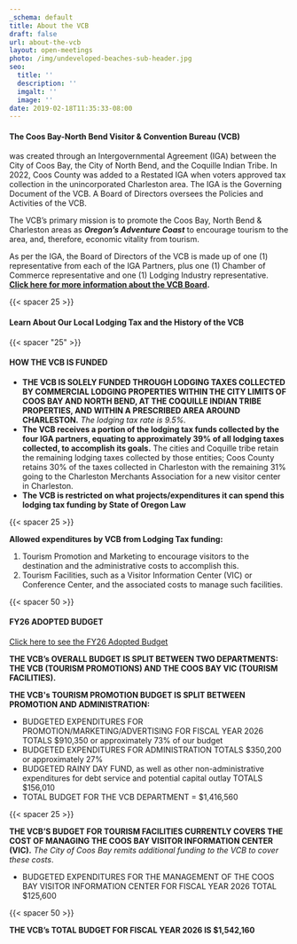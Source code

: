 ```yaml
---
_schema: default
title: About the VCB
draft: false
url: about-the-vcb
layout: open-meetings
photo: /img/undeveloped-beaches-sub-header.jpg
seo:
  title: ''
  description: ''
  imgalt: ''
  image: ''
date: 2019-02-18T11:35:33-08:00
---
```

#### **The Coos Bay-North Bend Visitor & Convention Bureau (VCB)**

was created through an Intergovernmental Agreement (IGA) between the City of Coos Bay, the City of North Bend, and the Coquille Indian Tribe. In 2022, Coos County was added to a Restated IGA when voters approved tax collection in the unincorporated Charleston area. The IGA is the Governing Document of the VCB. A Board of Directors oversees the Policies and Activities of the VCB.

The VCB’s primary mission is to promote the Coos Bay, North Bend & Charleston areas as ***Oregon’s Adventure Coast*** to encourage tourism to the area, and, therefore, economic vitality from tourism.

As per the IGA, the Board of Directors of the VCB is made up of one (1) representative from each of the IGA Partners, plus one (1) Chamber of Commerce representative and one (1) Lodging Industry representative. [**Click here for more information about the VCB Board**](/board-of-directors/)**.**

{{< spacer 25 >}}

#### <a target="_blank" rel="noopener">Learn About Our Local Lodging Tax and the History of the VCB</a>

{{< spacer "25" >}}

#### HOW THE VCB IS FUNDED

* **THE VCB IS SOLELY FUNDED THROUGH LODGING TAXES COLLECTED BY COMMERCIAL LODGING PROPERTIES WITHIN THE CITY LIMITS OF COOS BAY AND NORTH BEND, AT THE COQUILLE INDIAN TRIBE PROPERTIES, AND WITHIN A PRESCRIBED AREA AROUND CHARLESTON.** *The lodging tax rate is 9.5%.*
* **The VCB receives a portion of the lodging tax funds collected by the four IGA partners, equating to approximately 39% of all lodging taxes collected, to accomplish its goals.** The cities and Coquille tribe retain the remaining lodging taxes collected by those entities; Coos County retains 30% of the taxes collected in Charleston with the remaining 31% going to the Charleston Merchants Association for a new visitor center in Charleston.
* **The VCB is restricted on what projects/expenditures it can spend this lodging tax funding by State of Oregon Law**

{{< spacer 25 >}}

**Allowed expenditures by VCB from Lodging Tax funding:**

1. Tourism Promotion and Marketing to encourage visitors to the destination and the administrative costs to accomplish this.
2. Tourism Facilities, such as a Visitor Information Center (VIC) or Conference Center, and the associated costs to manage such facilities.

{{< spacer 50 >}}

#### FY26 ADOPTED BUDGET

<a href="/img/fy26-approved.pdf" target="_blank" rel="noopener">Click here to see the FY26 Adopted Budget</a>

**THE VCB’s OVERALL BUDGET IS SPLIT BETWEEN TWO DEPARTMENTS: THE VCB (TOURISM PROMOTIONS) AND THE COOS BAY VIC (TOURISM FACILITIES).**

**THE VCB's TOURISM PROMOTION BUDGET IS SPLIT BETWEEN PROMOTION AND ADMINISTRATION:**

* BUDGETED EXPENDITURES FOR PROMOTION/MARKETING/ADVERTISING FOR FISCAL YEAR 2026 TOTALS $910,350 or approximately 73% of our budget
* BUDGETED EXPENDITURES FOR ADMINISTRATION TOTALS $350,200 or approximately 27%
* BUDGETED RAINY DAY FUND, as well as other non-administrative expenditures for debt service and potential capital outlay TOTALS $156,010
* TOTAL BUDGET FOR THE VCB DEPARTMENT = $1,416,560

{{< spacer 25 >}}

**THE VCB’S BUDGET FOR TOURISM FACILITIES CURRENTLY COVERS THE COST OF MANAGING THE COOS BAY VISITOR INFORMATION CENTER (VIC).** *The City of Coos Bay remits additional funding to the VCB to cover these costs*.

* BUDGETED EXPENDITURES FOR THE MANAGEMENT OF THE COOS BAY VISITOR INFORMATION CENTER FOR FISCAL YEAR 2026 TOTAL $125,600

{{< spacer 50 >}}

**THE VCB’s TOTAL BUDGET FOR FISCAL YEAR 2026 IS $1,542,160**

&nbsp;